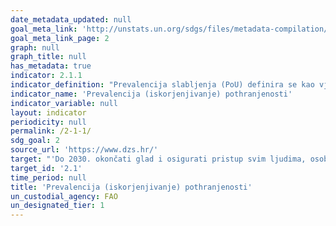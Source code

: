 ```yaml
---
date_metadata_updated: null
goal_meta_link: 'http://unstats.un.org/sdgs/files/metadata-compilation/Metadata-Goal-2.pdf'
goal_meta_link_page: 2
graph: null
graph_title: null
has_metadata: true
indicator: 2.1.1
indicator_definition: "Prevalencija slabljenja (PoU) definira se kao vjerojatnost da je slučajno odabrana osoba iz referentne populacije pronađena da troši manje od njegovog/njezine zahtjevanih kalorija za aktivan i zdrav život. Napisano je kao: ______ = __ (__) ____ __ <________ gdje je f (x) funkcija gustoće vjerojatnosti potrošnje kalorija po stanovniku i MDER je minimalni zahtjev prehrane. Prag MDER-a izračunava se na temelju normativnih standarda zahtjeva za energijom koji se odnose na minimalnu razinu tjelesne aktivnosti. Procjene broja pothranjenih (NoU) - izračunate množenjem PoU po veličini referentne populacije - koriste se za praćenje napretka prema cilju Svjetskog samita za hranu da se smanji za polovicu broja ljudi koji pate od pothranjenosti. Parametri potrebni za izračun pokazatelja su: srednja razina potrošnje prehrambene energije (DEC); granična točka definirana kao minimalni zahtjev prehrane (MDER); koeficijent varijacije (CV) kao parametar koji se računa na nejednakost u potrošnji hrane; i parametar zakrivljenost (SK) koji se odnosi na asimetriju u distribuciji. DEC, kao i MDER, ažuriraju se jednom godišnje, pri čemu je prvi izračunat iz FAO bilanci hrane. MDER se izračunava kao ponderirani prosjek energetskih potreba prema spolu i dobnoj klasi, a svake se godine ažurira iz podataka o omjeru populacije UN-a. Nejednakost u parametrima potrošnje hrane izvedena je iz nacionalnih podataka o kućanstvima kada su takvi podaci dostupni i pouzdani. Zbog ograničenog broja dostupnih anketa kućanstava, nejednakost u parametrima pristupa hrani ažurira se mnogo rjeđe tijekom vremena od parametara DEC i MDER.'"
indicator_name: 'Prevalencija (iskorjenjivanje) pothranjenosti'
indicator_variable: null
layout: indicator
periodicity: null
permalink: /2-1-1/
sdg_goal: 2
source_url: 'https://www.dzs.hr/'
target: "'Do 2030. okončati glad i osigurati pristup svim ljudima, osobito siromašnima i ranjivijim skupinama, uključujući i novorođenčad, do  sigurne, kvalitetne i dovoljne hrane tijekom cijele godine'"
target_id: '2.1'
time_period: null
title: 'Prevalencija (iskorjenjivanje) pothranjenosti'
un_custodial_agency: FAO
un_designated_tier: 1
---
```


